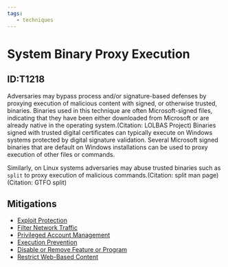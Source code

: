 ```yaml
---
tags:
   - techniques
---
```

# System Binary Proxy Execution
## ID:T1218
Adversaries may bypass process and/or signature-based defenses by proxying execution of malicious content with signed, or otherwise trusted, binaries. Binaries used in this technique are often Microsoft-signed files, indicating that they have been either downloaded from Microsoft or are already native in the operating system.(Citation: LOLBAS Project) Binaries signed with trusted digital certificates can typically execute on Windows systems protected by digital signature validation. Several Microsoft signed binaries that are default on Windows installations can be used to proxy execution of other files or commands.

Similarly, on Linux systems adversaries may abuse trusted binaries such as <code>split</code> to proxy execution of malicious commands.(Citation: split man page)(Citation: GTFO split)
## Mitigations
* [Exploit Protection](mitigations/M1050)
* [Filter Network Traffic](mitigations/M1037)
* [Privileged Account Management](mitigations/M1026)
* [Execution Prevention](mitigations/M1038)
* [Disable or Remove Feature or Program](mitigations/M1042)
* [Restrict Web-Based Content](mitigations/M1021)
